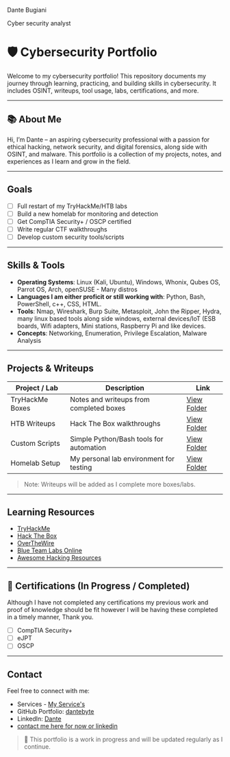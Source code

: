 Dante Bugiani

Cyber security analyst

# 🛡️ Cybersecurity Portfolio

Welcome to my cybersecurity portfolio! This repository documents my journey through learning, practicing, and building skills in cybersecurity. It includes OSINT, writeups, tool usage, labs, certifications, and more.

---

## 📚 About Me

Hi, I’m Dante – an aspiring cybersecurity professional with a passion for ethical hacking, network security, and digital forensics, along side with OSINT, and malware. This portfolio is a collection of my projects, notes, and experiences as I learn and grow in the field.

---

## Goals

- [ ] Full restart of my TryHackMe/HTB labs
- [ ] Build a new homelab for monitoring and detection
- [ ] Get CompTIA Security+ / OSCP certified
- [ ] Write regular CTF walkthroughs
- [ ] Develop custom security tools/scripts

---

## Skills & Tools

- **Operating Systems**: Linux (Kali, Ubuntu), Windows, Whonix, Qubes OS, Parrot OS, Arch, openSUSE - Many distros
- **Languages I am either proficit or still working with**: Python, Bash, PowerShell, c++, CSS, HTML.
- **Tools**: Nmap, Wireshark, Burp Suite, Metasploit, John the Ripper, Hydra, many linux based tools along side windows, external devices/IoT (ESB boards, Wifi adapters, Mini stations, Raspberry Pi and like devices.
- **Concepts**: Networking, Enumeration, Privilege Escalation, Malware Analysis

---

## Projects & Writeups

| Project / Lab | Description | Link |
|---------------|-------------|------|
| TryHackMe Boxes | Notes and writeups from completed boxes | [View Folder](./tryhackme/) |
| HTB Writeups | Hack The Box walkthroughs | [View Folder](./htb/) |
| Custom Scripts | Simple Python/Bash tools for automation | [View Folder](./scripts/) |
| Homelab Setup | My personal lab environment for testing | [View Folder](./homelab/) |

> Note: Writeups will be added as I complete more boxes/labs.

---

##  Learning Resources

- [TryHackMe](https://tryhackme.com)
- [Hack The Box](https://hackthebox.com)
- [OverTheWire](https://overthewire.org)
- [Blue Team Labs Online](https://blueteamlabs.online)
- [Awesome Hacking Resources](https://github.com/Hack-with-Github/Awesome-Hacking)

---

## 📄 Certifications (In Progress / Completed) 
Although I have not completed any certifications my previous work and proof of knowledge should be fit however I will be having these completed in a timely manner, Thank you.
- [ ] CompTIA Security+
- [ ] eJPT
- [ ] OSCP

---

## Contact

Feel free to connect with me:

- Services -  [My Service's](https://dantebyte.github.io/)
- GitHub Portfolio: [dantebyte](https://github.com/dantebyte)
- LinkedIn: [Dante](https://www.linkedin.com/in/dante-byte/)
- [contact me here for now or linkedin](https://dantebyte.github.io/#contact)
  

> 🚧 This portfolio is a work in progress and will be updated regularly as I continue.
